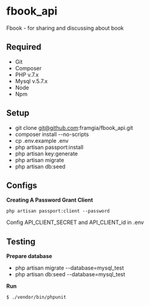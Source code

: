 # fbook_api
Fbook - for sharing and discussing about book

## Required

 - Git
 - Composer
 - PHP v.7.x
 - Mysql v.5.7.x
 - Node
 - Npm

## Setup

- git clone git@github.com:framgia/fbook_api.git
- composer install --no-scripts
- cp .env.example .env
- php artisan passport:install
- php artisan key:generate
- php artisan migrate
- php artisan db:seed

## Configs

**Creating A Password Grant Client**

`php artisan passport:client --password`

Config API_CLIENT_SECRET and API_CLIENT_id in .env 

## Testing
**Prepare database**
- php artisan migrate --database=mysql_test
- php artisan db:seed --database=mysql_test

**Run**
```
$ ./vendor/bin/phpunit
```